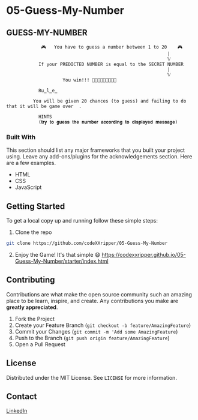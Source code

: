 # 05-Guess-My-Number
 <h2 align="left"> <bold> GUESS-MY-NUMBER </bold> </h2> 
                         
                 🎮   You have to guess a number between 1 to 20    🎮
                                                                |
                                                                𝕍
                If your PREDICTED NUMBER is equal to the SECRET NUMBER 
                                                                |
                                                                𝕍
                         You win!!! 🥳️🥳️🥳️🥳️🥳️🥳️🥳️🥳️🥳️
                                                                             
                Ru̳l̳e̳
                                                                      
              You will be given 20 chances (to guess) and failing to do that it will be game over  .
                                                                 
                HINTS
                (𝐭𝐫𝐲 𝐭𝐨 𝐠𝐮𝐞𝐬𝐬 𝐭𝐡𝐞 𝐧𝐮𝐦𝐛𝐞𝐫 𝐚𝐜𝐜𝐨𝐫𝐝𝐢𝐧𝐠 𝐭𝐨 𝐝𝐢𝐬𝐩𝐥𝐚𝐲𝐞𝐝 𝐦𝐞𝐬𝐬𝐚𝐠𝐞)
                                         
### Built With
This section should list any major frameworks that you built your project using. Leave any add-ons/plugins for the acknowledgements section. Here are a few examples.
* HTML
* CSS
* JavaScript



<!-- GETTING STARTED -->
## Getting Started

To get a local copy up and running follow these simple steps:

1. Clone the repo
```sh
git clone https://github.com/codeXXripper/05-Guess-My-Number
```
2. Enjoy the Game! It's that simple :smile:
https://codexxripper.github.io/05-Guess-My-Number/starter/index.html

<!-- CONTRIBUTING -->
## Contributing

Contributions are what make the open source community such an amazing place to be learn, inspire, and create. Any contributions you make are **greatly appreciated**.

1. Fork the Project
2. Create your Feature Branch (`git checkout -b feature/AmazingFeature`)
3. Commit your Changes (`git commit -m 'Add some AmazingFeature`)
4. Push to the Branch (`git push origin feature/AmazingFeature`)
5. Open a Pull Request



<!-- LICENSE -->
## License

Distributed under the MIT License. See `LICENSE` for more information.


<!-- CONTACT -->
## Contact

[LinkedIn](https://www.linkedin.com/in/israel-fitsum/)
